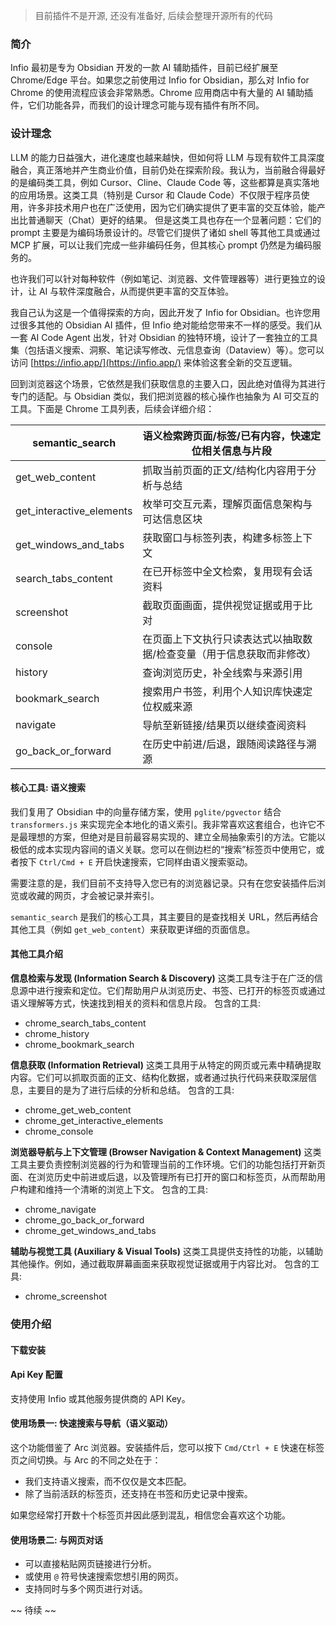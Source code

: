 > 目前插件不是开源, 还没有准备好, 后续会整理开源所有的代码


### 简介

Infio 最初是专为 Obsidian 开发的一款 AI 辅助插件，目前已经扩展至 Chrome/Edge 平台。如果您之前使用过 Infio for Obsidian，那么对 Infio for Chrome 的使用流程应该会非常熟悉。Chrome 应用商店中有大量的 AI 辅助插件，它们功能各异，而我们的设计理念可能与现有插件有所不同。

### 设计理念

LLM 的能力日益强大，进化速度也越来越快，但如何将 LLM 与现有软件工具深度融合，真正落地并产生商业价值，目前仍处在探索阶段。我认为，当前融合得最好的是编码类工具，例如 Cursor、Cline、Claude Code 等，这些都算是真实落地的应用场景。这类工具（特别是 Cursor 和 Claude Code）不仅限于程序员使用，许多非技术用户也在广泛使用，因为它们确实提供了更丰富的交互体验，能产出比普通聊天（Chat）更好的结果。
但是这类工具也存在一个显著问题：它们的 prompt 主要是为编码场景设计的。尽管它们提供了诸如 shell 等其他工具或通过 MCP 扩展，可以让我们完成一些非编码任务，但其核心 prompt 仍然是为编码服务的。

也许我们可以针对每种软件（例如笔记、浏览器、文件管理器等）进行更独立的设计，让 AI 与软件深度融合，从而提供更丰富的交互体验。

我自己认为这是一个值得探索的方向，因此开发了 Infio for Obsidian。也许您用过很多其他的 Obsidian AI 插件，但 Infio 绝对能给您带来不一样的感受。我们从一套 AI Code Agent 出发，针对 Obsidian 的独特环境，设计了一套独立的工具集（包括语义搜索、洞察、笔记读写修改、元信息查询（Dataview）等）。您可以访问 [https://infio.app/](https://infio.app/) 来体验这套全新的交互逻辑。

回到浏览器这个场景，它依然是我们获取信息的主要入口，因此绝对值得为其进行专门的适配。与 Obsidian 类似，我们把浏览器的核心操作也抽象为 AI 可交互的工具。下面是 Chrome 工具列表，后续会详细介绍：

| semantic\_search           | 语义检索跨页面/标签/已有内容，快速定位相关信息与片段         |
| -------------------------- | ----------------------------------- |
| get\_web\_content          | 抓取当前页面的正文/结构化内容用于分析与总结              |
| get\_interactive\_elements | 枚举可交互元素，理解页面信息架构与可达信息区块             |
| get\_windows\_and\_tabs    | 获取窗口与标签列表，构建多标签上下文                  |
| search\_tabs\_content      | 在已开标签中全文检索，复用现有会话资料                 |
| screenshot                 | 截取页面画面，提供视觉证据或用于比对                  |
| console                    | 在页面上下文执行只读表达式以抽取数据/检查变量（用于信息获取而非修改） |
| history                    | 查询浏览历史，补全线索与来源引用                    |
| bookmark\_search           | 搜索用户书签，利用个人知识库快速定位权威来源              |
| navigate                   | 导航至新链接/结果页以继续查阅资料                   |
| go_back_or_forward         | 在历史中前进/后退，跟随阅读路径与溯源                 |

#### 核心工具: 语义搜索 

我们复用了 Obsidian 中的向量存储方案，使用 `pglite/pgvector` 结合 `transformers.js` 来实现完全本地化的语义索引。我非常喜欢这套组合，也许它不是最理想的方案，但绝对是目前最容易实现的、建立全局抽象索引的方法。它能以极低的成本实现内容间的语义关联。您可以在侧边栏的“搜索”标签页中使用它，或者按下 `Ctrl/Cmd + E` 开启快速搜索，它同样由语义搜索驱动。

需要注意的是，我们目前不支持导入您已有的浏览器记录。只有在您安装插件后浏览或收藏的网页，才会被记录并索引。

`semantic_search` 是我们的核心工具，其主要目的是查找相关 URL，然后再结合其他工具（例如 `get_web_content`）来获取更详细的页面信息。

#### 其他工具介绍

**信息检索与发现 (Information Search & Discovery)**
这类工具专注于在广泛的信息源中进行搜索和定位。它们帮助用户从浏览历史、书签、已打开的标签页或通过语义理解等方式，快速找到相关的资料和信息片段。
包含的工具:

* chrome\_search\_tabs\_content
* chrome\_history
* chrome\_bookmark\_search

**信息获取 (Information Retrieval)**
这类工具用于从特定的网页或元素中精确提取内容。它们可以抓取页面的正文、结构化数据，或者通过执行代码来获取深层信息，主要目的是为了进行后续的分析和总结。
包含的工具:

* chrome\_get\_web\_content
* chrome\_get\_interactive\_elements
* chrome\_console

**浏览器导航与上下文管理 (Browser Navigation & Context Management)**
这类工具主要负责控制浏览器的行为和管理当前的工作环境。它们的功能包括打开新页面、在浏览历史中前进或后退，以及管理所有已打开的窗口和标签页，从而帮助用户构建和维持一个清晰的浏览上下文。
包含的工具:

* chrome\_navigate
* chrome\_go\_back\_or\_forward
* chrome\_get\_windows\_and\_tabs

**辅助与视觉工具 (Auxiliary & Visual Tools)**
这类工具提供支持性的功能，以辅助其他操作。例如，通过截取屏幕画面来获取视觉证据或用于内容比对。
包含的工具:

* chrome\_screenshot



### 使用介绍

#### 下载安装



#### Api Key 配置

支持使用 Infio 或其他服务提供商的 API Key。

#### 使用场景一: 快速搜索与导航（语义驱动）

这个功能借鉴了 Arc 浏览器。安装插件后，您可以按下 `Cmd/Ctrl + E` 快速在标签页之间切换。与 Arc 的不同之处在于：

*   我们支持语义搜索，而不仅仅是文本匹配。
*   除了当前活跃的标签页，还支持在书签和历史记录中搜索。

如果您经常打开数十个标签页并因此感到混乱，相信您会喜欢这个功能。

#### 使用场景二: 与网页对话

*   可以直接粘贴网页链接进行分析。
*   或使用 `@` 符号快速搜索您想引用的网页。
*   支持同时与多个网页进行对话。


~~ 待续 ~~
